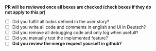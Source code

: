 **PR will be reviewed once all boxes are checked (check boxes if they do not apply to this pr)**
- [ ] Did you fulfill all todos defined in the user story?
- [ ] Did you write all code and comments in english and UI in Deutsch?
- [ ] Did you remove all debugging code and only log when usefull?
- [ ] Did you manually test the implemented feature?
- [ ] **Did you review the merge request yourself in github?**
